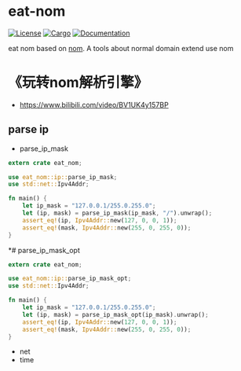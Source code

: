 # eat-nom

[![License](https://img.shields.io/badge/license-MIT%2FApache--2.0-blue.svg)](
https://github.com/baoyachi/eat-nom)
[![Cargo](https://img.shields.io/crates/v/eat-nom.svg)](
https://crates.io/crates/eat-nom)
[![Documentation](https://docs.rs/eat-nom/badge.svg)](
https://docs.rs/eat-nom)

eat nom based on [nom](https://github.com/Geal/nom). A tools about normal domain extend use nom

# 《玩转nom解析引擎》
* https://www.bilibili.com/video/BV1UK4y157BP



## parse ip

* parse_ip_mask
```rust
extern crate eat_nom;

use eat_nom::ip::parse_ip_mask;
use std::net::Ipv4Addr;

fn main() {
    let ip_mask = "127.0.0.1/255.0.255.0";
    let (ip, mask) = parse_ip_mask(ip_mask, "/").unwrap();
    assert_eq!(ip, Ipv4Addr::new(127, 0, 0, 1));
    assert_eq!(mask, Ipv4Addr::new(255, 0, 255, 0));
}
```
*# parse_ip_mask_opt
```rust
extern crate eat_nom;

use eat_nom::ip::parse_ip_mask_opt;
use std::net::Ipv4Addr;

fn main() {
    let ip_mask = "127.0.0.1/255.0.255.0";
    let (ip, mask) = parse_ip_mask_opt(ip_mask).unwrap();
    assert_eq!(ip, Ipv4Addr::new(127, 0, 0, 1));
    assert_eq!(mask, Ipv4Addr::new(255, 0, 255, 0));
}
```

* net
* time

